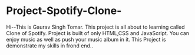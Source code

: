 # Project-Spotify-Clone-

Hi--This is Gaurav Singh Tomar.
This project is all about to learning called Clone of Spotify.
Project is built of only HTML,CSS and JavaScript.
You can enjoy music as well as push your music album in it.
This Project is demonstrate my skills in frond end..
